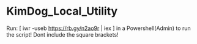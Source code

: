 # KimDog_Local_Utility
 
Run: [ iwr -useb https://rb.gy/n2ao9r | iex ] in a Powershell(Admin) to run the script! Dont include the square brackets!
